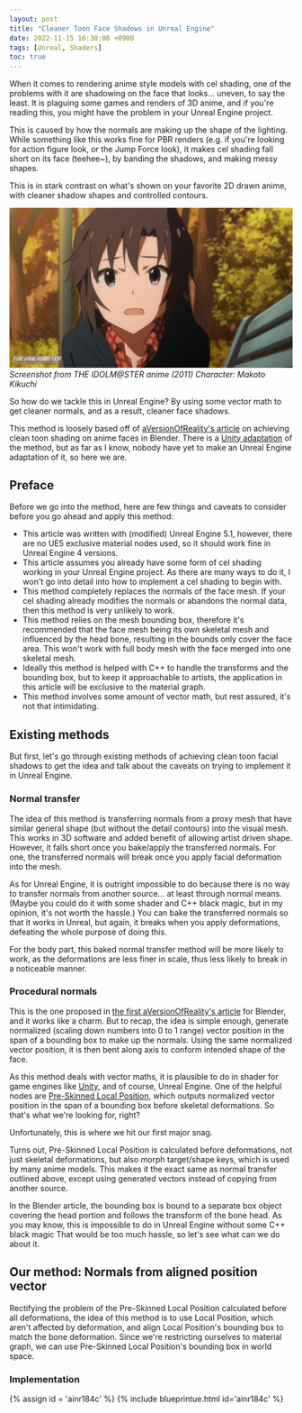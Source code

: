 ```yaml
---
layout: post
title: "Cleaner Toon Face Shadows in Unreal Engine"
date: 2022-11-15 16:30:00 +0900
tags: [Unreal, Shaders]
toc: true
---
```


When it comes to rendering anime style models with cel shading, one of the problems with it are shadowing on the face that looks... uneven, to say the least. It is plaguing some games and renders of 3D anime, and if you're reading this, you might have the problem in your Unreal Engine project.



This is caused by how the normals are making up the shape of the lighting. While something like this works fine for PBR renders (e.g. if you're looking for action figure look, or the Jump Force look), it makes cel shading fall short on its face (teehee~), by banding the shadows, and making messy shapes.

This is in stark contrast on what's shown on your favorite 2D drawn anime, with cleaner shadow shapes and controlled contours.

![](/assets/blogpics/imasanimescreencap.jpg)
*Screenshot from THE IDOLM@STER anime (2011) Character: Makoto Kikuchi*

So how do we tackle this in Unreal Engine? By using some vector math to get cleaner normals, and as a result, cleaner face shadows.

This method is loosely based off of [aVersionOfReality's article](http://www.aversionofreality.com/blog/2021/9/5/clean-toon-shading) on achieving clean toon shading on anime faces in Blender. There is a [Unity adaptation](http://panthavma.com/articles/shader-blender-to-unity/) of the method, but as far as I know, nobody have yet to make an Unreal Engine adaptation of it, so here we are.

## Preface
Before we go into the method, here are few things and caveats to consider before you go ahead and apply this method:

- This article was written with (modified) Unreal Engine 5.1, however, there are no UE5 exclusive material nodes used, so it should work fine in Unreal Engine 4 versions.
- This article assumes you already have some form of cel shading working in your Unreal Engine project. As there are many ways to do it, I won't go into detail into how to implement a cel shading to begin with.
- This method completely replaces the normals of the face mesh. If your cel shading already modifies the normals or abandons the normal data, then this method is very unlikely to work.
- This method relies on the mesh bounding box, therefore it's recommended that the face mesh being its own skeletal mesh and influenced by the head bone, resulting in the bounds only cover the face area. This won't work with full body mesh with the face merged into one skeletal mesh.
- Ideally this method is helped with C++ to handle the transforms and the bounding box, but to keep it approachable to artists, the application in this article will be exclusive to the material graph.
- This method involves some amount of vector math, but rest assured, it's not that intimidating.

## Existing methods
But first, let's go through existing methods of achieving clean toon facial shadows to get the idea and talk about the caveats on trying to implement it in Unreal Engine.

### Normal transfer
The idea of this method is transferring normals from a proxy mesh that have similar general shape (but without the detail contours) into the visual mesh. This works in 3D software and added benefit of allowing artist driven shape. However, it falls short once you bake/apply the transferred normals. For one, the transferred normals will break once you apply facial deformation into the mesh. 

As for Unreal Engine, it is outright impossible to do because there is no way to transfer normals from another source... at least through normal means. (Maybe you could do it with some shader and C++ black magic, but in my opinion, it's not worth the hassle.) You can bake the transferred normals so that it works in Unreal, but again, it breaks when you apply deformations, defeating the whole purpose of doing this.

For the body part, this baked normal transfer method will be more likely to work, as the deformations are less finer in scale, thus less likely to break in a noticeable manner.

### Procedural normals
This is the one proposed in [the first aVersionOfReality's article](http://www.aversionofreality.com/blog/2021/9/5/clean-toon-shading) for Blender, and it works like a charm. But to recap, the idea is simple enough, generate normalized (scaling down numbers into 0 to 1 range) vector position in the span of a bounding box to make up the normals. Using the same normalized vector position, it is then bent along axis to conform intended shape of the face.

As this method deals with vector maths, it is plausible to do in shader for game engines like [Unity](http://panthavma.com/articles/shader-blender-to-unity/), and of course, Unreal Engine. One of the helpful nodes are [Pre-Skinned Local Position](https://docs.unrealengine.com/4.27/en-US/RenderingAndGraphics/Materials/ExpressionReference/Vector/#pre-skinnedlocalposition), which outputs normalized vector position in the span of a bounding box before skeletal deformations. So that's what we're looking for, right?

Unfortunately, this is where we hit our first major snag.

Turns out, Pre-Skinned Local Position is calculated before deformations, not just skeletal deformations, but also morph target/shape keys, which is used by many anime models. This makes it the exact same as normal transfer outlined above, except using generated vectors instead of copying from another source.

In the Blender article, the bounding box is bound to a separate box object covering the head portion and follows the transform of the bone head. As you may know, this is impossible to do in Unreal Engine without some C++ black magic That would be too much hassle, so let's see what can we do about it.

## Our method: Normals from aligned position vector
Rectifying the problem of the Pre-Skinned Local Position calculated before all deformations, the idea of this method is to use Local Position, which aren't affected by deformation, and align Local Position's bounding box to match the bone deformation. Since we're restricting ourselves to material graph, we can use Pre-Skinned Local Position's bounding box in world space.



### Implementation
{% assign id = 'ainr184c' %}
{% include blueprintue.html id='ainr184c' %}
